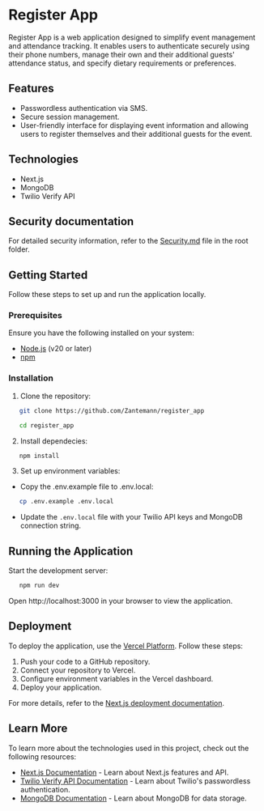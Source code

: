 # Register App

Register App is a web application designed to simplify event management and attendance tracking. It enables users to authenticate securely using their phone numbers, manage their own and their additional guests' attendance status, and specify dietary requirements or preferences.

## Features

- Passwordless authentication via SMS.
- Secure session management.
- User-friendly interface for displaying event information and allowing users to register themselves and their additional guests for the event.

## Technologies

- Next.js
- MongoDB
- Twilio Verify API

## Security documentation

For detailed security information, refer to the [Security.md](./Security.md) file in the root folder.

## Getting Started

Follow these steps to set up and run the application locally.

### Prerequisites

Ensure you have the following installed on your system:

- [Node.js](https://nodejs.org/) (v20 or later)
- [npm](https://www.npmjs.com/)

### Installation

1. Clone the repository:

```bash
   git clone https://github.com/Zantemann/register_app
```

```bash
   cd register_app
```

2. Install dependecies:

```bash
   npm install
```

3. Set up environment variables:

- Copy the .env.example file to .env.local:

```bash
   cp .env.example .env.local
```

- Update the `.env.local` file with your Twilio API keys and MongoDB connection string.

## Running the Application

Start the development server:

```bash
   npm run dev
```

Open http://localhost:3000 in your browser to view the application.

## Deployment

To deploy the application, use the [Vercel Platform](https://vercel.com). Follow these steps:

1. Push your code to a GitHub repository.
2. Connect your repository to Vercel.
3. Configure environment variables in the Vercel dashboard.
4. Deploy your application.

For more details, refer to the [Next.js deployment documentation](https://nextjs.org/docs/app/building-your-application/deploying).

## Learn More

To learn more about the technologies used in this project, check out the following resources:

- [Next.js Documentation](https://nextjs.org/docs) - Learn about Next.js features and API.
- [Twilio Verify API Documentation](https://www.twilio.com/docs/verify/api) - Learn about Twilio's passwordless authentication.
- [MongoDB Documentation](https://www.mongodb.com/docs/) - Learn about MongoDB for data storage.
